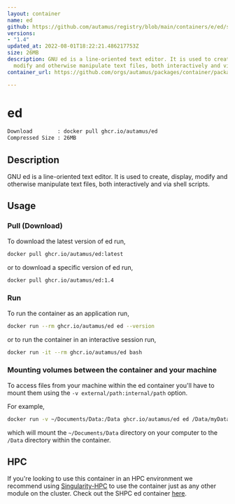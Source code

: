 ```yaml
---
layout: container
name: ed
github: https://github.com/autamus/registry/blob/main/containers/e/ed/spack.yaml
versions:
- "1.4"
updated_at: 2022-08-01T18:22:21.486217753Z
size: 26MB
description: GNU ed is a line-oriented text editor. It is used to create, display,
  modify and otherwise manipulate text files, both interactively and via shell scripts.
container_url: https://github.com/orgs/autamus/packages/container/package/ed

---
```

# ed
```bash 
Download        : docker pull ghcr.io/autamus/ed
Compressed Size : 26MB
```

## Description
GNU ed is a line-oriented text editor. It is used to create, display, modify and otherwise manipulate text files, both interactively and via shell scripts.

## Usage
### Pull (Download)
To download the latest version of ed run,

```bash
docker pull ghcr.io/autamus/ed:latest
```

or to download a specific version of ed run,

```bash
docker pull ghcr.io/autamus/ed:1.4
```
### Run
To run the container as an application run,
```bash
docker run --rm ghcr.io/autamus/ed ed --version
```

or to run the container in an interactive session run,
```bash
docker run -it --rm ghcr.io/autamus/ed bash
```

### Mounting volumes between the container and your machine
To access files from your machine within the ed container you'll have to mount them using the `-v external/path:internal/path` option.

For example,
```bash
docker run -v ~/Documents/Data:/Data ghcr.io/autamus/ed ed /Data/myData.csv
```
which will mount the `~/Documents/Data` directory on your computer to the `/Data` directory within the container.

## HPC
If you're looking to use this container in an HPC environment we recommend using [Singularity-HPC](https://singularity-hpc.readthedocs.io) to use the container just as any other module on the cluster. Check out the SHPC ed container [here](https://singularityhub.github.io/singularity-hpc/r/ghcr.io-autamus-ed/).